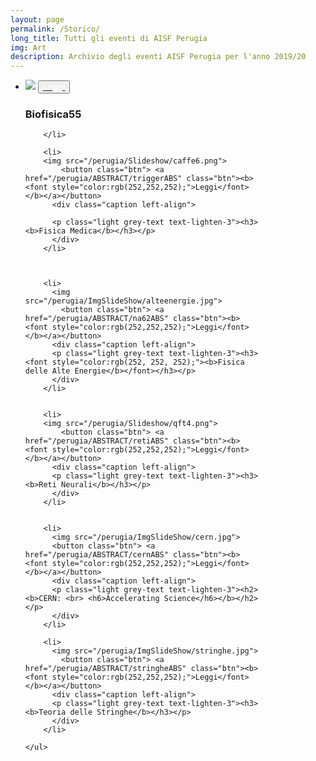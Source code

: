 ```yaml
---
layout: page
permalink: /Storico/
long_title: Tutti gli eventi di AISF Perugia
img: Art
description: Archivio degli eventi AISF Perugia per l'anno 2019/20
---
```

<meta name="viewport" content="width=device-width, initial-scale=1">
<style>
.container {
  position: relative;
  width: 80%;
  max-width: 400px;
}

.container img {
  width: 50%;
}

.container .btn {
  position: absolute;
  top: 50%;
  left: 50%;
  transform: translate(-50%, -50%);
  -ms-transform: translate(-50%, -50%);
  background-color: #0FF5D9;
  color: white;
  font-size: 16px;
  padding: 2px 12px;
  border: none;
  cursor: pointer;
  border-radius: 6px;
  text-align: center;
}

.container .btn:hover {
  background-color: blue;
}
</style>

<div class="container">
<div class="section">
  <div class="slider" id="foto">
    <ul class="slides">
        <li>
          <img src="/perugia/Slideshow/caffe5.png">
          <button class="btn"> <a href="/perugia/ABSTRACT/amsABS" class="btn"><b><font style="color:rgb(252,252,252);">Leggi</font></b></a></button>
          <div class="caption left-align">
          <p class="light grey-text text-lighten-3"><h3><b>Biofisica55</b></h3></p>
          </div>

        </li>

        <li>
        <img src="/perugia/Slideshow/caffe6.png">
            <button class="btn"> <a href="/perugia/ABSTRACT/triggerABS" class="btn"><b><font style="color:rgb(252,252,252);">Leggi</font></b></a></button>
          <div class="caption left-align">

          <p class="light grey-text text-lighten-3"><h3><b>Fisica Medica</b></h3></p>
          </div>
        </li>



        <li>
          <img src="/perugia/ImgSlideShow/alteenergie.jpg">
            <button class="btn"> <a href="/perugia/ABSTRACT/na62ABS" class="btn"><b><font style="color:rgb(252,252,252);">Leggi</font></b></a></button>
          <div class="caption left-align">
          <p class="light grey-text text-lighten-3"><h3><font style="color:rgb(252, 252, 252);"><b>Fisica delle Alte Energie</b></font></h3></p>
          </div>
        </li>


        <li>
        <img src="/perugia/Slideshow/qft4.png">
            <button class="btn"> <a href="/perugia/ABSTRACT/retiABS" class="btn"><b><font style="color:rgb(252,252,252);">Leggi</font></b></a></button>
          <div class="caption left-align">
          <p class="light grey-text text-lighten-3"><h3><b>Reti Neurali</b></h3></p>
          </div>
        </li>


        <li>
          <img src="/perugia/ImgSlideShow/cern.jpg">
          <button class="btn"> <a href="/perugia/ABSTRACT/cernABS" class="btn"><b><font style="color:rgb(252,252,252);">Leggi</font></b></a></button>
          <div class="caption left-align">
          <p class="light grey-text text-lighten-3"><h2><b>CERN: <br> <h6>Accelerating Science</h6></b></h2></p>
          </div>
        </li>

        <li>
          <img src="/perugia/ImgSlideShow/stringhe.jpg">
            <button class="btn"> <a href="/perugia/ABSTRACT/stringheABS" class="btn"><b><font style="color:rgb(252,252,252);">Leggi</font></b></a></button>
          <div class="caption left-align">
          <p class="light grey-text text-lighten-3"><h3><b>Teoria delle Stringhe</b></h3></p>
          </div>
        </li>

    </ul>
  </div>
  </div>
</div>
